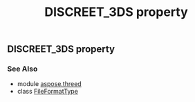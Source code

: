 ﻿---
title: DISCREET_3DS property
second_title: Aspose.3D for Python via .NET API References
description: 
type: docs
weight: 70
url: /python-net/aspose.threed/fileformattype/discreet_3ds/
is_root: false
---

## DISCREET_3DS property


### See Also
* module [aspose.threed](../../)
* class [FileFormatType](/3d/python-net/aspose.threed/fileformattype)
